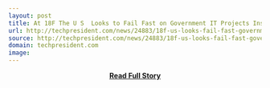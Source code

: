 ```yaml
---
layout: post
title: At 18F The U S  Looks to Fail Fast on Government IT Projects Instead of Failing Big | TechPresident
url: http://techpresident.com/news/24883/18f-us-looks-fail-fast-government-it-projects-instead-failing-big
source: http://techpresident.com/news/24883/18f-us-looks-fail-fast-government-it-projects-instead-failing-big
domain: techpresident.com
image: 
---
```


<p></p>
<center><p><a href="http://techpresident.com/news/24883/18f-us-looks-fail-fast-government-it-projects-instead-failing-big" style='padding:25px; font-sze:18px; font-weight: bold;'>Read Full Story</a></p></center>
